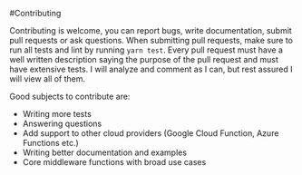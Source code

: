 #Contributing

Contributing is welcome, you can report bugs, write documentation, submit pull requests or ask questions.
When submitting pull requests, make sure to run all tests and lint by running `yarn test`. Every pull request must have a well written description saying the purpose of the pull request and must have extensive tests. I will analyze and comment as I can, but rest assured I will view all of them.

Good subjects to contribute are:
* Writing more tests
* Answering questions
* Add support to other cloud providers (Google Cloud Function, Azure Functions etc.)
* Writing better documentation and examples
* Core middleware functions with broad use cases
